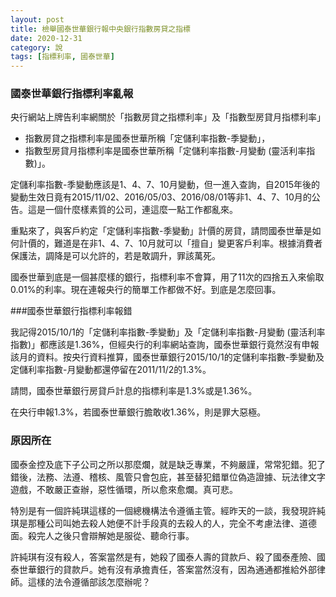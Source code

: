 ```yaml
---
layout: post
title: 檢舉國泰世華銀行報中央銀行指數房貸之指標
date: 2020-12-31
category: 說
tags: [指標利率, 國泰世華]
---
```


### 國泰世華銀行指標利率亂報

央行網站上牌告利率網關於「指數房貸之指標利率」及「指數型房貸月指標利率」
 
-	指數房貸之指標利率是國泰世華所稱「定儲利率指數-季變動」，
-	指數型房貸月指標利率是國泰世華所稱「定儲利率指數-月變動 (靈活利率指數)」。

定儲利率指數-季變動應該是1、4、7、10月變動，但一進入查詢，自2015年後的變動生效日竟有2015/11/02、2016/05/03、2016/08/01等非1、4、7、10月的公告。這是一個什麼樣素質的公司，連這麼一點工作都亂來。

重點來了，與客戶約定「定儲利率指數-季變動」計價的房貸，請問國泰世華是如何計價的，難道是在非1、4、7、10月就可以「擅自」變更客戶利率。根據消費者保護法，調降是可以允許的，若是敢調升，罪該萬死。

國泰世華到底是一個甚麼樣的銀行，指標利率不會算，用了11次的四捨五入來偷取0.01%的利率。現在連報央行的簡單工作都做不好。到底是怎麼回事。


###國泰世華銀行指標利率報錯

我記得2015/10/1的「定儲利率指數-季變動」及「定儲利率指數-月變動 (靈活利率指數)」都應該是1.36%，但經央行的利率網站查詢，國泰世華銀行竟然沒有申報該月的資料。按央行資料推算，國泰世華銀行2015/10/1的定儲利率指數-季變動及定儲利率指數-月變動都還停留在2011/11/2的1.3%。

請問，國泰世華銀行房貸戶計息的指標利率是1.3%或是1.36%。

在央行申報1.3%，若國泰世華銀行膽敢收1.36%，則是罪大惡極。

### 原因所在

國泰金控及底下子公司之所以那麼爛，就是缺乏專業，不夠嚴謹，常常犯錯。犯了錯後，法務、法遵、稽核、風管只會包庇，甚至替犯錯單位偽造證據、玩法律文字遊戲，不敢嚴正查辦，惡性循環，所以愈來愈爛。真可悲。

特別是有一個許純琪這樣的一個總機構法令遵循主管。經昨天的一談，我發現許純琪是那種公司叫她去殺人她便不計手段真的去殺人的人，完全不考慮法律、道德面。殺完人之後只會辯解她是服從、聽命行事。

許純琪有沒有殺人，答案當然是有，她殺了國泰人壽的貸款戶、殺了國泰產險、國泰世華銀行的貸款戶。她有沒有承擔責任，答案當然沒有，因為通通都推給外部律師。這樣的法令遵循部該怎麼辦呢？
